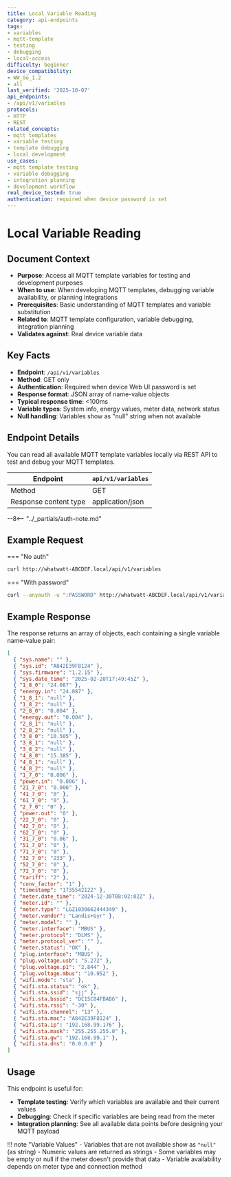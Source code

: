 ```yaml
---
title: Local Variable Reading
category: api-endpoints
tags:
- variables
- mqtt-template
- testing
- debugging
- local-access
difficulty: beginner
device_compatibility:
- WW_Go_1.2
- all
last_verified: '2025-10-07'
api_endpoints:
- /api/v1/variables
protocols:
- HTTP
- REST
related_concepts:
- mqtt templates
- variable testing
- template debugging
- local development
use_cases:
- mqtt template testing
- variable debugging
- integration planning
- development workflow
real_device_tested: true
authentication: required when device password is set
---
```


# Local Variable Reading

## Document Context

- **Purpose**: Access all MQTT template variables for testing and development purposes
- **When to use**: When developing MQTT templates, debugging variable availability, or planning integrations
- **Prerequisites**: Basic understanding of MQTT templates and variable substitution
- **Related to**: MQTT template configuration, variable debugging, integration planning
- **Validates against**: Real device variable data

## Key Facts

- **Endpoint**: `/api/v1/variables`
- **Method**: GET only
- **Authentication**: Required when device Web UI password is set
- **Response format**: JSON array of name-value objects
- **Typical response time**: <100ms
- **Variable types**: System info, energy values, meter data, network status
- **Null handling**: Variables show as "null" string when not available

## Endpoint Details

You can read all available MQTT template variables locally via REST API to test and debug your MQTT templates.

| Endpoint              | `api/v1/variables` |
| --------------------- | ------------------ |
| Method                | GET                |
| Response content type | application/json   |

--8<-- "../_partials/auth-note.md"

## Example Request

=== "No auth"

  ```bash
  curl http://whatwatt-ABCDEF.local/api/v1/variables
  ```

=== "With password"

  ```bash
  curl --anyauth -u ":PASSWORD" http://whatwatt-ABCDEF.local/api/v1/variables
  ```

## Example Response

The response returns an array of objects, each containing a single variable name-value pair:

```json
[
  { "sys.name": "" },
  { "sys.id": "A842E39F8124" },
  { "sys.firmware": "1.2.15" },
  { "sys.date_time": "2025-02-20T17:49:45Z" },
  { "1_8_0": "24.087" },
  { "energy.in": "24.087" },
  { "1_8_1": "null" },
  { "1_8_2": "null" },
  { "2_8_0": "0.004" },
  { "energy.out": "0.004" },
  { "2_8_1": "null" },
  { "2_8_2": "null" },
  { "3_8_0": "10.505" },
  { "3_8_1": "null" },
  { "3_8_2": "null" },
  { "4_8_0": "15.385" },
  { "4_8_1": "null" },
  { "4_8_2": "null" },
  { "1_7_0": "0.006" },
  { "power.in": "0.006" },
  { "21_7_0": "0.006" },
  { "41_7_0": "0" },
  { "61_7_0": "0" },
  { "2_7_0": "0" },
  { "power.out": "0" },
  { "22_7_0": "0" },
  { "42_7_0": "0" },
  { "62_7_0": "0" },
  { "31_7_0": "0.06" },
  { "51_7_0": "0" },
  { "71_7_0": "0" },
  { "32_7_0": "233" },
  { "52_7_0": "0" },
  { "72_7_0": "0" },
  { "tariff": "2" },
  { "conv_factor": "1" },
  { "timestamp": "1735542122" },
  { "meter.date_time": "2024-12-30T08:02:02Z" },
  { "meter.id": "" },
  { "meter.type": "LGZ1030662444349" },
  { "meter.vendor": "Landis+Gyr" },
  { "meter.model": "" },
  { "meter.interface": "MBUS" },
  { "meter.protocol": "DLMS" },
  { "meter.protocol_ver": "" },
  { "meter.status": "OK" },
  { "plug.interface": "MBUS" },
  { "plug.voltage.usb": "5.272" },
  { "plug.voltage.p1": "2.844" },
  { "plug.voltage.mbus": "10.952" },
  { "wifi.mode": "sta" },
  { "wifi.sta.status": "ok" },
  { "wifi.sta.ssid": "sjj" },
  { "wifi.sta.bssid": "DC15C84FBAB6" },
  { "wifi.sta.rssi": "-30" },
  { "wifi.sta.channel": "13" },
  { "wifi.sta.mac": "A842E39F8124" },
  { "wifi.sta.ip": "192.168.99.176" },
  { "wifi.sta.mask": "255.255.255.0" },
  { "wifi.sta.gw": "192.168.99.1" },
  { "wifi.sta.dns": "0.0.0.0" }
]
```

## Usage

This endpoint is useful for:

- **Template testing**: Verify which variables are available and their current values
- **Debugging**: Check if specific variables are being read from the meter
- **Integration planning**: See all available data points before designing your MQTT payload

!!! note "Variable Values"
    - Variables that are not available show as `"null"` (as string)
    - Numeric values are returned as strings
    - Some variables may be empty or null if the meter doesn't provide that data
    - Variable availability depends on meter type and connection method
